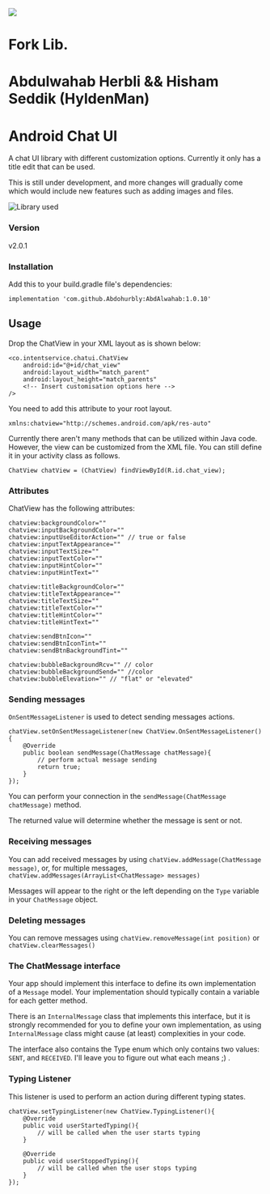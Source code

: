 [![](https://jitpack.io/v/Abdohurbly/AbdAlwahab.svg)](https://jitpack.io/#Abdohurbly/AbdAlwahab)

# Fork Lib.
# Abdulwahab Herbli && Hisham Seddik (HyldenMan)
# Android Chat UI

A chat UI library with different customization options. Currently it only has a title edit that can be used.

This is still under development, and more changes will gradually come which would include new features such as adding images and files.

![Library used](http://res.cloudinary.com/duswj2lve/image/upload/v1479837904/chatui_k3diqq.png)

### Version
v2.0.1

### Installation

Add this to your build.gradle file's dependencies:

    implementation 'com.github.Abdohurbly:AbdAlwahab:1.0.10'

## Usage
Drop the ChatView in your XML layout as is shown below:

```
<co.intentservice.chatui.ChatView
	android:id="@+id/chat_view"
	android:layout_width="match_parent"
	android:layout_height="match_parents"
	<!-- Insert customisation options here -->
/>
```

You need to add this attribute to your root layout.

```
xmlns:chatview="http://schemes.android.com/apk/res-auto"
```

Currently there aren't many methods that can be utilized within Java code. However, the view can be customized from the XML file. You can still define it in your activity class as follows.

```
ChatView chatView = (ChatView) findViewById(R.id.chat_view);
```

### Attributes

ChatView has the following attributes:

```
chatview:backgroundColor=""
chatview:inputBackgroundColor=""
chatview:inputUseEditorAction="" // true or false
chatview:inputTextAppearance=""
chatview:inputTextSize=""
chatview:inputTextColor=""
chatview:inputHintColor=""
chatview:inputHintText=""

chatview:titleBackgroundColor=""
chatview:titleTextAppearance=""
chatview:titleTextSize=""
chatview:titleTextColor=""
chatview:titleHintColor=""
chatview:titleHintText=""

chatview:sendBtnIcon="" 
chatview:sendBtnIconTint=""
chatview:sendBtnBackgroundTint=""

chatview:bubbleBackgroundRcv="" // color
chatview:bubbleBackgroundSend="" //color
chatview:bubbleElevation="" // "flat" or "elevated"

```

### Sending messages

`OnSentMessageListener` is used to detect sending messages actions.

```
chatView.setOnSentMessageListener(new ChatView.OnSentMessageListener(){
	@Override
	public boolean sendMessage(ChatMessage chatMessage){
		// perform actual message sending 
		return true;
	}
});
```


You can perform your connection in the `sendMessage(ChatMessage chatMessage)` method.

The returned value will determine whether the message is sent or not.

### Receiving messages

You can add received messages by using `chatView.addMessage(ChatMessage message)`, or, for multiple messages, `chatView.addMessages(ArrayList<ChatMessage> messages)`

Messages will appear to the right or the left depending on the `Type` variable in your `ChatMessage` object.

### Deleting messages

You can remove messages using `chatView.removeMessage(int position)` or `chatView.clearMessages()`

### The ChatMessage interface

Your app should implement this interface to define its own implementation of a `Message` model. Your implementation should typically contain a variable for each getter method.

There is an `InternalMessage` class that implements this interface, but it is strongly recommended for you to define your own implementation, as using `InternalMessage` class might cause (at least) complexities in your code.

The interface also contains the Type enum which only contains two values: `SENT`, and `RECEIVED`. I'll leave you to figure out what each means ;) .

### Typing Listener

This listener is used to perform an action during different typing states.

```
chatView.setTypingListener(new ChatView.TypingListener(){
	@Override
	public void userStartedTyping(){
		// will be called when the user starts typing
	}
	
	@Override
	public void userStoppedTyping(){
		// will be called when the user stops typing
	}
});
```

